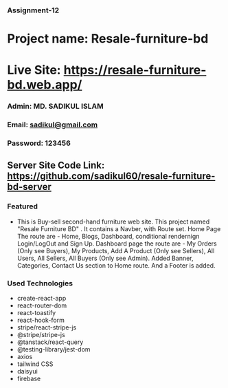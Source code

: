 ### Assignment-12

# Project name: Resale-furniture-bd

# Live Site: https://resale-furniture-bd.web.app/

### Admin: MD. SADIKUL ISLAM
### Email: sadikul@gmail.com
### Password: 123456

## Server Site Code Link: https://github.com/sadikul60/resale-furniture-bd-server

### Featured
* This is Buy-sell second-hand furniture web site. This project named "Resale Furniture BD" . It contains a Navber, with Route set. Home Page The route are - Home, Blogs, Dashboard, conditional rendernign Login/LogOut and Sign Up. Dashboard page the route are - My Orders (Only see Buyers), My Products, Add A Product (Only see Sellers), All Users, All Sellers, All Buyers (Only see Admin). Added Banner, Categories, Contact Us section to Home route. And a Footer is added.

### Used Technologies
* create-react-app
* react-router-dom
* react-toastify
* react-hook-form
* stripe/react-stripe-js
* @stripe/stripe-js
* @tanstack/react-query
* @testing-library/jest-dom
* axios
* tailwind CSS
* daisyui
* firebase